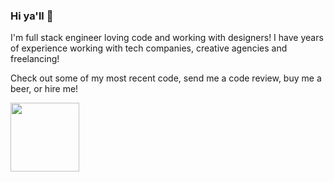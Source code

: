 ### Hi ya'll 👋

I'm full stack engineer loving code and working with designers! 
I have years of experience working with tech companies, creative agencies and freelancing! 

Check out some of my most recent code, send me a code review, buy me a beer, or hire me!

<img src="https://github.com/zamariac/zamariac/assets/12178749/89cf25bc-7ed6-4ab8-80c8-f5559f1e0cd6" width="110" height="110">

<!-- **zamariac/zamariac** is a ✨ _special_ ✨ repository because its `README.md` (this file) appears on your GitHub profile.

Here are some ideas to get you started:

- 🔭 I’m currently working on ...a fun blog using hygraph!
- 🌱 I’m currently learning ... next
- 👯 I’m looking to collaborate on ...
- 🤔 I’m looking for help with ...
- 💬 Ask me about ...
- 📫 How to reach me: ...
- 😄 Pronouns: ...
- ⚡ Fun fact: ...
-->
